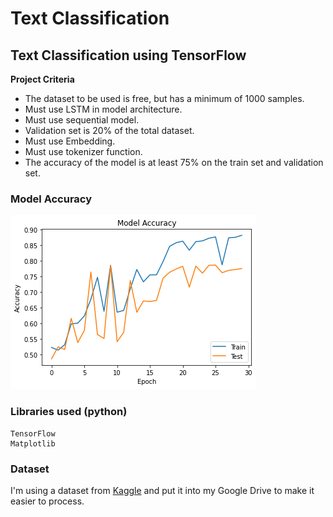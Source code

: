 # Text Classification
## Text Classification using TensorFlow
**Project Criteria**
* The dataset to be used is free, but has a minimum of 1000 samples.
* Must use LSTM in model architecture.
* Must use sequential model.
* Validation set is 20% of the total dataset.
* Must use Embedding.
* Must use tokenizer function.
* The accuracy of the model is at least 75% on the train set and validation set.

### Model Accuracy
![](model_accuracy.png)

### Libraries used (python)
```
TensorFlow
Matplotlib
``` 

### Dataset
I'm using a dataset from [Kaggle](https://www.kaggle.com/atulanandjha/imdb-50k-movie-reviews-test-your-bert) and put it into my Google Drive to make it easier to process.
